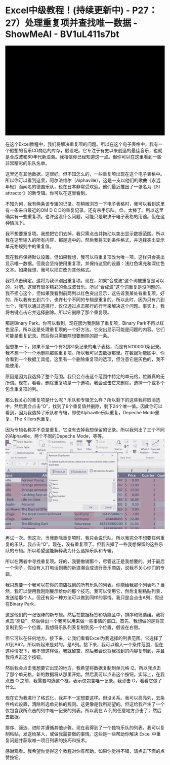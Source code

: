 # Excel中级教程！(持续更新中) - P27：27）处理重复项并查找唯一数据 - ShowMeAI - BV1uL411s7bt

![](img/409c19b730b648cee998141381746053_0.png)

在这个Excel教程中，我们将解决重复项的问题。所以在这个电子表格中，我有一个假想的音乐CD商店的库存，假设吧。它专注于有史以来创造的最佳音乐，也就是合成波和80年代新浪潮。我相信你已经知道这一点。但你可以在这里看到一些非常精彩的乐队名单。

这里还有其他数据。这很好。但不知怎么的，一些重复项出现在这个电子表格中。所以你可以看到这里，阿尔法维尔（Alphaville），这是一支以他们的歌曲《永远年轻》而闻名的德国乐队，也在日本非常受欢迎。他们最近推出了一张名为《St attractor》的新专辑。你可以在这里看到。

不知为何，我有两条该专辑的记录。在稍微浏览一下电子表格时，我可以看到这里有一条来自最近的OM D C D的重复记录。还有杀手乐队。😊。太棒了。所以这里确实有一些重复项。也许这没什么问题，可能只是取决于电子表格的用途。但在这种情况下。

我不想要重复项。我想把它们去掉。我只需点击并拖动以突出显示数据范围。所以我在这里输入的所有内容，都是选中的。然后我将去到条件格式，并选择突出显示单元格规则中的重复值。

现在我将保持默认设置。但如果我想，我可以将重复项改为唯一项。这样只会突出显示唯一数据。但我会坚持使用重复项，并保持这里的设置：浅红色填充和深红色文本。如果我想，我可以把它改为其他格式。

我将点击确定。这将为我识别出重复项。现在，如果“合成波”这个词被重复是可以的，对吧。这里有很多精彩的合成波音乐。所以“合成波”这个词重复是没问题的。我不担心这个，但如果我看到前两列以红色突出显示，这告诉我某处有重复项。好的，所以我有五到六个，也许七个不同的专辑是重复的。所以此时，因为只有六到七个，我可以通过选择行，仅仅通过点击那行的行号来解决这个问题。事实上，我将右键点击它并选择删除。所以它删除了那个重复项。

那是Binary Park。你可以看到，现在因为我删除了重复项，Binary Park不再以红色显示。所以这是处理重复项的一个好方法。它突出显示可能是问题的内容。它们可能是重复记录。然后你只需删除想要删除的那一条。

但想象一下，如果不是一个有3到31条记录的电子表格，而是有5010000条记录。我不想一个一个地删除那些重复项。所以我可以去数据那里。在数据功能区中，你会看到一个数据工具组。这里有一个删除重复项的选项，但注意它是灰色的，我不能使用。

原因是因为我选择了整个范围。我只会点击这个范围中特定的单元格，位置真的无所谓。现在，看看，删除重复项是一个选项。我会点击它来删除。选择一个或多个包含重复项的列。

那么我关心的重复项是什么呢？乐队和专辑怎么样？所以剩下的这些我将取消选中，然后我会点击“O”，找到了6个重复值并删除，剩下24个唯一值。因此你可以看到，因为我选择了乐队和专辑，即使Alphaville乐队重复，Depeche Mode重复，The Killers也重复。

因为专辑名称并不总是重复。它没有去掉我想保留的记录。所以我列出了三个不同的Alphaville，两个不同的Depeche Mode，等等。![](img/409c19b730b648cee998141381746053_2.png)

再试一次。但这次，当我删除重复项时，我只会说乐队。所以我完全不想要任何重复的乐队。我点击“O”。现在，没有重复项了。但我去掉了一些我想保留的这些乐队的专辑。所以希望这能解释我为什么选择乐队和专辑。

所以在两者中寻找重复项。好的，我要撤销那个，尽管这正是我想要的。对于最后一个例子，假设有人打电话到我的新浪潮合成流行音乐商店，说我不关心你们的专辑。

我只想要一个我可以在你的商店找到的所有乐队的列表。你能给我那个列表吗？当然，我可以使用我刚刚展示给你的那个技巧。我可以使用它，然后复制粘贴列表，发送给那个人。但还有另一种方法可以做到同样的事情。我只是会点击A列，假设在Binary Park。

这是他们的一张很棒的新专辑。然后在数据标签和功能区中，排序和筛选组。我将点击“高级”，然后弹出一个我可以用来做一些事情的窗口。首先，我想做的是将其复制到另一个位置。我想将乐队列表复制到另一个位置，假设在右侧。

但它可以在任何地方。接下来，让我们看看Excel为我选择的列表范围。它选择了A1到A62。所以听起来是对的。是A列。接下来，我可以输入一个条件范围，但在这种情况下，我不想这样做。我就留空，然后我会说将我找到的内容复制到，并且我将点击这个按钮。

然后我会点击我想要它出现的地方。我希望将数据复制到单元格 I2。所以我点击了那个单元格，新的数据将从那里开始。然后我可以点击这个按钮。实际上，在我点击 O 之前，我需要勾选这个框，表示仅包含唯一记录。我点击 O，看看它做了什么。

现在它为我进行了格式化，我并不一定想要这样。但没关系。我可以高亮列，去条件格式设置，清除所选单元格的规则。这更像是我所期望的。但这给我产生了一个仅包含我所点击的列中唯一记录的列表。所以我在 A 列的任意地方点击了，然后去数据。

排序、筛选、进阶并遵循其他步骤。现在我得到了一个独特乐队的列表，我可以复制粘贴，发送给某人，或做我需要做的事情。这些是一些帮助你解决 Excel 中重复问题并获取唯一项目列表的技巧和技术。

感谢观看。我希望你觉得这个教程对你有帮助。如果你觉得不错，请点击下面的点赞按钮。
